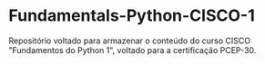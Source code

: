 # Fundamentals-Python-CISCO-1
Repositório voltado para armazenar o conteúdo do curso CISCO  "Fundamentos do Python 1", voltado para a certificação PCEP-30.
